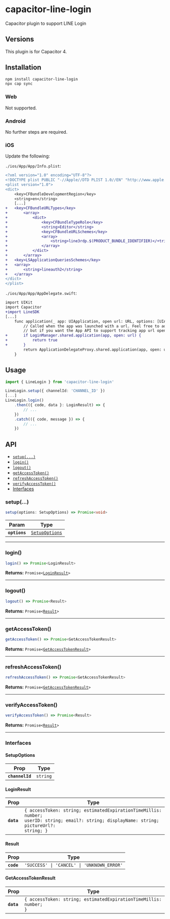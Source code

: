 # capacitor-line-login

Capacitor plugin to support LINE Login

## Versions
This plugin is for Capacitor 4.

## Installation

```bash
npm install capacitor-line-login
npx cap sync
```

### Web
Not supported.

### Android
No further steps are required.

### iOS

Update the following:

`./ios/App/App/Info.plist`:

```diff
<?xml version="1.0" encoding="UTF-8"?>
<!DOCTYPE plist PUBLIC "-//Apple//DTD PLIST 1.0//EN" "http://www.apple.com/DTDs/PropertyList-1.0.dtd">
<plist version="1.0">
<dict>
    <key>CFBundleDevelopmentRegion</key>
    <string>en</string>
    [...]
+   <key>CFBundleURLTypes</key>
+       <array>
+           <dict>
+               <key>CFBundleTypeRole</key>
+               <string>Editor</string>
+               <key>CFBundleURLSchemes</key>
+               <array>
+                   <string>line3rdp.$(PRODUCT_BUNDLE_IDENTIFIER)</+tring>
+               </array>
+           </dict>
+       </array>
+   <key>LSApplicationQueriesSchemes</key>
+   <array>
+       <string>lineauth2</string>
+   </array>
</dict>
</plist>
```
`./ios/App/App/AppDelegate.swift`:
```diff
import UIKit
import Capacitor
+import LineSDK
[...]
    func application(_ app: UIApplication, open url: URL, options: [UIApplication.OpenURLOptionsKey: Any] = [:]) -> Bool {
        // Called when the app was launched with a url. Feel free to add additional processing here,
        // but if you want the App API to support tracking app url opens, make sure to keep this call
+       if LoginManager.shared.application(app, open: url) {
+           return true
+       }
        return ApplicationDelegateProxy.shared.application(app, open: url, options: options)
    }
```

## Usage

```typescript
import { LineLogin } from 'capacitor-line-login'
```

```typescript
LineLogin.setup({ channelId: 'CHANNEL_ID' })
[...]
LineLogin.login()
    .then(({ code, data }: LoginResult) => {
        // ...
    })
    .catch(({ code, message }) => {
        // ...
    })
```

## API

<docgen-index>

* [`setup(...)`](#setup)
* [`login()`](#login)
* [`logout()`](#logout)
* [`getAccessToken()`](#getaccesstoken)
* [`refreshAccessToken()`](#refreshaccesstoken)
* [`verifyAccessToken()`](#verifyaccesstoken)
* [Interfaces](#interfaces)

</docgen-index>

<docgen-api>
<!--Update the source file JSDoc comments and rerun docgen to update the docs below-->

### setup(...)

```typescript
setup(options: SetupOptions) => Promise<void>
```

| Param         | Type                                                  |
| ------------- | ----------------------------------------------------- |
| **`options`** | <code><a href="#setupoptions">SetupOptions</a></code> |

--------------------


### login()

```typescript
login() => Promise<LoginResult>
```

**Returns:** <code>Promise&lt;<a href="#loginresult">LoginResult</a>&gt;</code>

--------------------


### logout()

```typescript
logout() => Promise<Result>
```

**Returns:** <code>Promise&lt;<a href="#result">Result</a>&gt;</code>

--------------------


### getAccessToken()

```typescript
getAccessToken() => Promise<GetAccessTokenResult>
```

**Returns:** <code>Promise&lt;<a href="#getaccesstokenresult">GetAccessTokenResult</a>&gt;</code>

--------------------


### refreshAccessToken()

```typescript
refreshAccessToken() => Promise<GetAccessTokenResult>
```

**Returns:** <code>Promise&lt;<a href="#getaccesstokenresult">GetAccessTokenResult</a>&gt;</code>

--------------------


### verifyAccessToken()

```typescript
verifyAccessToken() => Promise<Result>
```

**Returns:** <code>Promise&lt;<a href="#result">Result</a>&gt;</code>

--------------------


### Interfaces


#### SetupOptions

| Prop            | Type                |
| --------------- | ------------------- |
| **`channelId`** | <code>string</code> |


#### LoginResult

| Prop       | Type                                                                                                                                                   |
| ---------- | ------------------------------------------------------------------------------------------------------------------------------------------------------ |
| **`data`** | <code>{ accessToken: string; estimatedExpirationTimeMillis: number; userID: string; email?: string; displayName: string; pictureUrl?: string; }</code> |


#### Result

| Prop       | Type                                                  |
| ---------- | ----------------------------------------------------- |
| **`code`** | <code>'SUCCESS' \| 'CANCEL' \| 'UNKNOWN_ERROR'</code> |


#### GetAccessTokenResult

| Prop       | Type                                                                         |
| ---------- | ---------------------------------------------------------------------------- |
| **`data`** | <code>{ accessToken: string; estimatedExpirationTimeMillis: number; }</code> |

</docgen-api>
